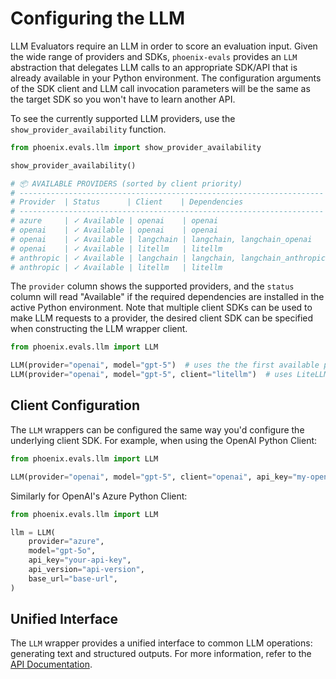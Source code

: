 # Configuring the LLM

&#x20;LLM Evaluators require an LLM in order to score an evaluation input. Given the wide range of providers and SDKs, `phoenix-evals` provides an `LLM` abstraction that delegates LLM calls to an appropriate SDK/API that is already available in your Python environment. The configuration arguments of the SDK client and LLM call invocation parameters will be the same as the target SDK so you won't have to learn another API.

To see the currently supported LLM providers, use the `show_provider_availability` function.

```python
from phoenix.evals.llm import show_provider_availability

show_provider_availability()

# 📦 AVAILABLE PROVIDERS (sorted by client priority)
# --------------------------------------------------------------------
# Provider  | Status      | Client    | Dependencies                  
# --------------------------------------------------------------------
# azure     | ✓ Available | openai    | openai               
# openai    | ✓ Available | openai    | openai               
# openai    | ✓ Available | langchain | langchain, langchain_openai
# openai    | ✓ Available | litellm   | litellm              
# anthropic | ✓ Available | langchain | langchain, langchain_anthropic
# anthropic | ✓ Available | litellm   | litellm       
```

The `provider` column shows the supported providers, and the `status` column will read "Available" if the required dependencies are installed in the active Python environment. Note that multiple client SDKs can be used to make LLM requests to a provider, the desired client SDK can be specified when constructing the LLM wrapper client.

```python
from phoenix.evals.llm import LLM

LLM(provider="openai", model="gpt-5")  # uses the the first available provider SDK
LLM(provider="openai", model="gpt-5", client="litellm")  # uses LiteLLM to make requests
```

## Client Configuration

The `LLM` wrappers can be configured the same way you'd configure the underlying client SDK. For example, when using the OpenAI Python Client:

```python
from phoenix.evals.llm import LLM

LLM(provider="openai", model="gpt-5", client="openai", api_key="my-openai-api-key")
```

Similarly for OpenAI's Azure Python Client:

```python
from phoenix.evals.llm import LLM

llm = LLM(
    provider="azure",
    model="gpt-5o",
    api_key="your-api-key",
    api_version="api-version",
    base_url="base-url",
)
```

## Unified Interface

The `LLM` wrapper provides a unified interface to common LLM operations: generating text and structured outputs. For more information, refer to the [API Documentation](https://arize-phoenix.readthedocs.io/projects/evals/en/latest/api/evals.html#llm).
